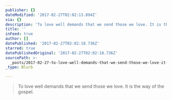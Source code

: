 ```yaml
---
publisher: {}
dateModified: '2017-02-27T02:02:13.894Z'
via: {}
description: 'To love well demands that we send those we love. It is the way of the gospel. '
title: ''
inFeed: true
author: []
datePublished: '2017-02-27T02:02:18.736Z'
starred: true
datePublishedOriginal: '2017-02-27T02:02:18.736Z'
sourcePath: >-
  _posts/2017-02-27-to-love-well-demands-that-we-send-those-we-love-it-is-the-w.md
_type: Blurb

---
```

> To love well demands that we send those we love. It is the way of the gospel.